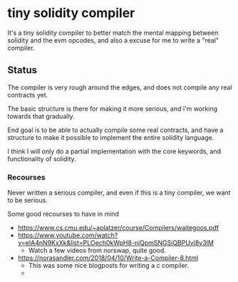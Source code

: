 # tiny solidity compiler
It's a tiny solidity compiler to better match the mental mapping between solidity and the evm opcodes, and also a excuse for me to write a "real" compiler.

## Status
The compiler is very rough around the edges, and does not compile any real contracts yet.

The basic structure is there for making it more serious, and i'm working towards that gradually. 

End goal is to be able to actually compile some real contracts, and have a structure to make it possible to implement the entire solidity language.

I think I will only do a partial implementation with the core keywords, and functionality of solidity.


### Recourses

Never written a serious compiler, and even if this is a tiny compiler, we want to be serious.

Some good recourses to have in mind

- https://www.cs.cmu.edu/~aplatzer/course/Compilers/waitegoos.pdf
- https://www.youtube.com/watch?v=eIA4nN9KxXk&list=PLOech0kWpH8-njQpmSNGSiQBPUvl8v3IM
    - Watch a few videos from norswap, quite good.
- https://norasandler.com/2018/04/10/Write-a-Compiler-8.html
  - This was some nice blogposts for writing a c compiler.
  - 